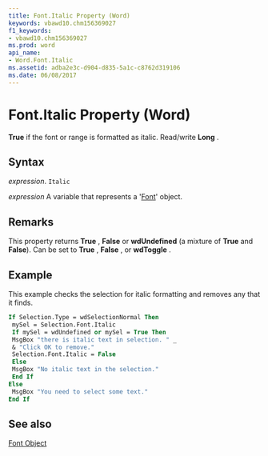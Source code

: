 ```yaml
---
title: Font.Italic Property (Word)
keywords: vbawd10.chm156369027
f1_keywords:
- vbawd10.chm156369027
ms.prod: word
api_name:
- Word.Font.Italic
ms.assetid: adba2e3c-d904-d835-5a1c-c8762d319106
ms.date: 06/08/2017
---
```



# Font.Italic Property (Word)

 **True** if the font or range is formatted as italic. Read/write **Long** .


## Syntax

 _expression_. `Italic`

 _expression_ A variable that represents a '[Font](Word.Font.md)' object.


## Remarks

This property returns  **True** , **False** or **wdUndefined** (a mixture of **True** and **False**). Can be set to **True** , **False** , or **wdToggle** .


## Example

This example checks the selection for italic formatting and removes any that it finds.


```vb
If Selection.Type = wdSelectionNormal Then 
 mySel = Selection.Font.Italic 
 If mySel = wdUndefined or mySel = True Then 
 MsgBox "there is italic text in selection. " _ 
 & "Click OK to remove." 
 Selection.Font.Italic = False 
 Else 
 MsgBox "No italic text in the selection." 
 End If 
Else 
 MsgBox "You need to select some text." 
End If
```


## See also


[Font Object](Word.Font.md)

